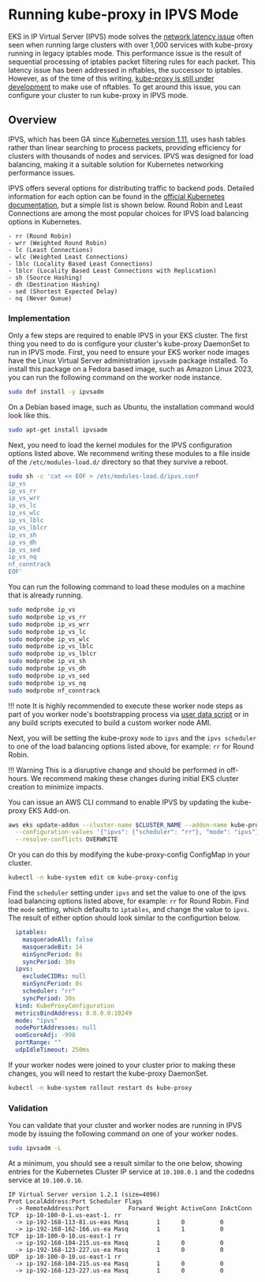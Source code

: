 # Running kube-proxy in IPVS Mode

EKS in IP Virtual Server (IPVS) mode solves the [network latency issue](https://aws.github.io/aws-eks-best-practices/reliability/docs/controlplane/#running-large-clusters) often seen when running large clusters with over 1,000 services with kube-proxy running in legacy iptables mode. This performance issue is the result of sequential processing of iptables packet filtering rules for each packet. This latency issue has been addressed in nftables, the successor to iptables. However, as of the time of this writing, [kube-proxy is still under development](https://kubernetes.io/docs/reference/networking/virtual-ips/#proxy-mode-nftables) to make use of nftables. To get around this issue, you can configure your cluster to run kube-proxy in IPVS mode.

## Overview

IPVS, which has been GA since [Kubernetes version 1.11](https://kubernetes.io/blog/2018/07/09/ipvs-based-in-cluster-load-balancing-deep-dive/), uses hash tables rather than linear searching to process packets, providing efficiency for clusters with thousands of nodes and services. IPVS was designed for load balancing, making it a suitable solution for Kubernetes networking performance issues.

IPVS offers several options for distributing traffic to backend pods. Detailed information for each option can be found in the [official Kubernetes documentation](https://kubernetes.io/docs/reference/networking/virtual-ips/#proxy-mode-ipvs), but a simple list is shown below. Round Robin and Least Connections are among the most popular choices for IPVS load balancing options in Kubernetes.
```
- rr (Round Robin)
- wrr (Weighted Round Robin)
- lc (Least Connections)
- wlc (Weighted Least Connections)
- lblc (Locality Based Least Connections)
- lblcr (Locality Based Least Connections with Replication)
- sh (Source Hashing)
- dh (Destination Hashing)
- sed (Shortest Expected Delay)
- nq (Never Queue)
```

### Implementation

Only a few steps are required to enable IPVS in your EKS cluster. The first thing you need to do is configure your cluster's kube-proxy DaemonSet to run in IPVS mode. First, you need to ensure your EKS worker node images have the Linux Virtual Server administration `ipvsadm` package installed. To install this package on a Fedora based image, such as Amazon Linux 2023, you can run the following command on the worker node instance.
```bash
sudo dnf install -y ipvsadm
```
On a Debian based image, such as Ubuntu, the installation command would look like this.
```bash
sudo apt-get install ipvsadm
```

Next, you need to load the kernel modules for the IPVS configuration options listed above. We recommend writing these modules to a file inside of the `/etc/modules-load.d/` directory so that they survive a reboot.
```bash
sudo sh -c 'cat << EOF > /etc/modules-load.d/ipvs.conf
ip_vs
ip_vs_rr
ip_vs_wrr
ip_vs_lc
ip_vs_wlc
ip_vs_lblc
ip_vs_lblcr
ip_vs_sh
ip_vs_dh
ip_vs_sed
ip_vs_nq
nf_conntrack
EOF'
```
You can run the following command to load these modules on a machine that is already running.
```bash
sudo modprobe ip_vs 
sudo modprobe ip_vs_rr
sudo modprobe ip_vs_wrr
sudo modprobe ip_vs_lc
sudo modprobe ip_vs_wlc
sudo modprobe ip_vs_lblc
sudo modprobe ip_vs_lblcr
sudo modprobe ip_vs_sh
sudo modprobe ip_vs_dh
sudo modprobe ip_vs_sed
sudo modprobe ip_vs_nq
sudo modprobe nf_conntrack
```
!!! note
    It is highly recommended to execute these worker node steps as part of you worker node's bootstrapping process via [user data script](https://docs.aws.amazon.com/AWSEC2/latest/UserGuide/user-data.html) or in any build scripts executed to build a custom worker node AMI.

Next, you will be setting the kube-proxy `mode` to `ipvs` and the `ipvs scheduler` to one of the load balancing options listed above, for example: `rr` for Round Robin.

!!! Warning
    This is a disruptive change and should be performed in off-hours. We recommend making these changes during initial EKS cluster creation to minimize impacts.

You can issue an AWS CLI command to enable IPVS by updating the kube-proxy EKS Add-on.
```bash
aws eks update-addon --cluster-name $CLUSTER_NAME --addon-name kube-proxy \
  --configuration-values '{"ipvs": {"scheduler": "rr"}, "mode": "ipvs"}' \
  --resolve-conflicts OVERWRITE
```
Or you can do this by modifying the kube-proxy-config ConfigMap in your cluster.
```bash
kubectl -n kube-system edit cm kube-proxy-config
```
Find the `scheduler` setting under `ipvs` and set the value to one of the ipvs load balancing options listed above, for example: `rr` for Round Robin.
Find the `mode` setting, which defaults to `iptables`, and change the value to `ipvs`.
The result of either option should look similar to the configurtion below.
```yaml hl_lines="9,13"
  iptables:
    masqueradeAll: false
    masqueradeBit: 14
    minSyncPeriod: 0s
    syncPeriod: 30s
  ipvs:
    excludeCIDRs: null
    minSyncPeriod: 0s
    scheduler: "rr"
    syncPeriod: 30s
  kind: KubeProxyConfiguration
  metricsBindAddress: 0.0.0.0:10249
  mode: "ipvs"
  nodePortAddresses: null
  oomScoreAdj: -998
  portRange: ""
  udpIdleTimeout: 250ms
```

If your worker nodes were joined to your cluster prior to making these changes, you will need to restart the kube-proxy DaemonSet.
```bash
kubectl -n kube-system rollout restart ds kube-proxy
```

### Validation

You can validate that your cluster and worker nodes are running in IPVS mode by issuing the following command on one of your worker nodes.
```bash
sudo ipvsadm -L
```

At a minimum, you should see a result similar to the one below, showing entries for the Kubernetes Cluster IP service at `10.100.0.1` and the codedns service at `10.100.0.10`.
```hl_lines="4,7,10"
IP Virtual Server version 1.2.1 (size=4096)
Prot LocalAddress:Port Scheduler Flags
  -> RemoteAddress:Port           Forward Weight ActiveConn InActConn
TCP  ip-10-100-0-1.us-east-1. rr
  -> ip-192-168-113-81.us-eas Masq        1      0          0
  -> ip-192-168-162-166.us-ea Masq        1      1          0
TCP  ip-10-100-0-10.us-east-1 rr
  -> ip-192-168-104-215.us-ea Masq        1      0          0
  -> ip-192-168-123-227.us-ea Masq        1      0          0
UDP  ip-10-100-0-10.us-east-1 rr
  -> ip-192-168-104-215.us-ea Masq        1      0          0
  -> ip-192-168-123-227.us-ea Masq        1      0          0
```